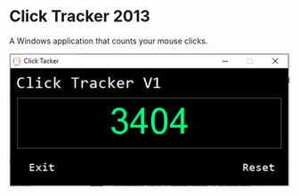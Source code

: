 # Click Tracker 2013

A Windows application that counts your mouse clicks.

<img src="screenshot.png"/>
